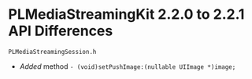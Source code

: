 # PLMediaStreamingKit 2.2.0 to 2.2.1 API Differences


```
PLMediaStreamingSession.h
```
- *Added* method `- (void)setPushImage:(nullable UIImage *)image;`
